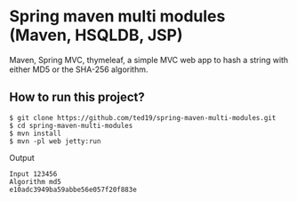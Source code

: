 # Spring maven multi modules (Maven, HSQLDB, JSP)
Maven, Spring MVC, thymeleaf, a simple MVC web app to hash a string with either MD5 or the SHA-256 algorithm.

## How to run this project?
```
$ git clone https://github.com/ted19/spring-maven-multi-modules.git
$ cd spring-maven-multi-modules
$ mvn install
$ mvn -pl web jetty:run
```
Output
```
Input 123456
Algorithm md5
e10adc3949ba59abbe56e057f20f883e
```
